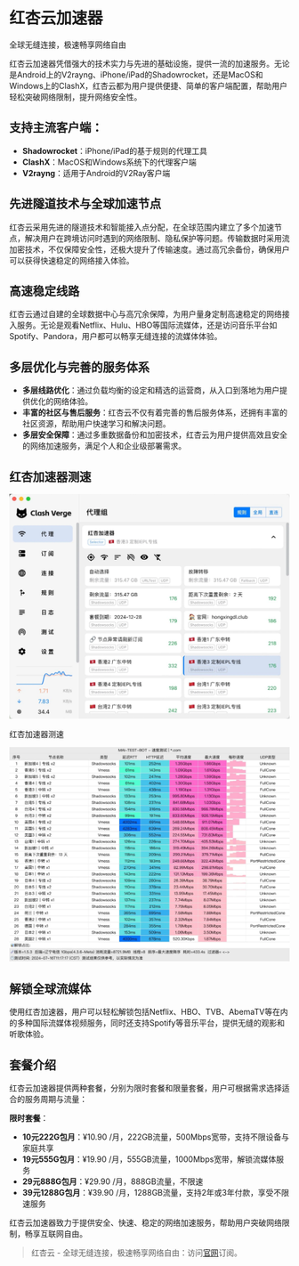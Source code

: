 # 红杏云加速器

全球无缝连接，极速畅享网络自由

红杏云加速器凭借强大的技术实力与先进的基础设施，提供一流的加速服务。无论是Android上的V2rayng、iPhone/iPad的Shadowrocket，还是MacOS和Windows上的ClashX，红杏云都为用户提供便捷、简单的客户端配置，帮助用户轻松突破网络限制，提升网络安全性。

## 支持主流客户端：

*   **Shadowrocket**：iPhone/iPad的基于规则的代理工具
*   **ClashX**：MacOS和Windows系统下的代理客户端
*   **V2rayng**：适用于Android的V2Ray客户端

## 先进隧道技术与全球加速节点

红杏云采用先进的隧道技术和智能接入点分配，在全球范围内建立了多个加速节点，解决用户在跨境访问时遇到的网络限制、隐私保护等问题。传输数据时采用流加密技术，不仅保障安全性，还极大提升了传输速度。通过高冗余备份，确保用户可以获得快速稳定的网络接入体验。

## 高速稳定线路

红杏云通过自建的全球数据中心与高冗余保障，为用户量身定制高速稳定的网络接入服务。无论是观看Netflix、Hulu、HBO等国际流媒体，还是访问音乐平台如Spotify、Pandora，用户都可以畅享无缝连接的流媒体体验。

## 多层优化与完善的服务体系

*   **多层线路优化**：通过负载均衡的设定和精选的运营商，从入口到落地为用户提供优化的网络体验。
*   **丰富的社区与售后服务**：红杏云不仅有着完善的售后服务体系，还拥有丰富的社区资源，帮助用户快速学习和解决问题。
*   **多层安全保障**：通过多重数据备份和加密技术，红杏云为用户提供高效且安全的网络加速服务，满足个人和企业级部署需求。

## 红杏加速器测速

![红杏加速器测速](/1727406026.webp)

红杏加速器测速

![红杏加速器测速](/1727406031.webp)

## 解锁全球流媒体

使用红杏加速器，用户可以轻松解锁包括Netflix、HBO、TVB、AbemaTV等在内的多种国际流媒体视频服务，同时还支持Spotify等音乐平台，提供无缝的观影和听歌体验。

## 套餐介绍

红杏云加速器提供两种套餐，分别为限时套餐和限量套餐，用户可根据需求选择适合的服务周期与流量：

**限时套餐**：

*   **10元222G包月**：¥10.90 /月，222GB流量，500Mbps宽带，支持不限设备与家庭共享
*   **19元555G包月**：¥19.90 /月，555GB流量，1000Mbps宽带，解锁流媒体服务
*   **29元888G包月**：¥29.90 /月，888GB流量，不限速
*   **39元1288G包月**：¥39.90 /月，1288GB流量，支持2年或3年付款，享受不限速服务

红杏云加速器致力于提供安全、快速、稳定的网络加速服务，帮助用户突破网络限制，畅享互联网自由。

> 红杏云 - 全球无缝连接，极速畅享网络自由：访问[官网](https://jump.p6p.net/171)订阅。
